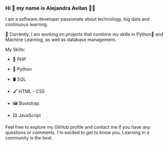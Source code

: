 ### Hi 👋 my name is Alejandra Avilan 👩‍💻
I am a software developer passionate about technology, big data and continuous learning. 

🚀 Currently, I am working on projects that combine my skills in Python🐍 and Machine Learning, as well as database management.

My Skills:

- 🐘 PHP

- 🐍 Python

- 🛢️ SQL 

- 🖌 HTML - CSS

- 🖼 Bootstrap

- 🟨 JavaScript


Feel free to explore my GitHub profile and contact me if you have any questions or comments. 
I'm excited to get to know you. Learning in a community is the best.


